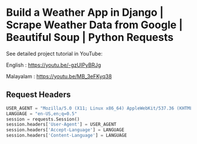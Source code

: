 # Build a Weather App in Django | Scrape Weather Data from Google | Beautiful Soup | Python Requests
See detailed project tutorial in YouTube:

English : https://youtu.be/-gzUIPyBRJg

Malayalam : https://youtu.be/MB_3eFKyq38

## Request Headers

```python
USER_AGENT = "Mozilla/5.0 (X11; Linux x86_64) AppleWebKit/537.36 (KHTML, like Gecko) Chrome/44.0.2403.157 Safari/537.36"
LANGUAGE = "en-US,en;q=0.5"
session = requests.Session()
session.headers['User-Agent'] = USER_AGENT
session.headers['Accept-Language'] = LANGUAGE
session.headers['Content-Language'] = LANGUAGE
```
